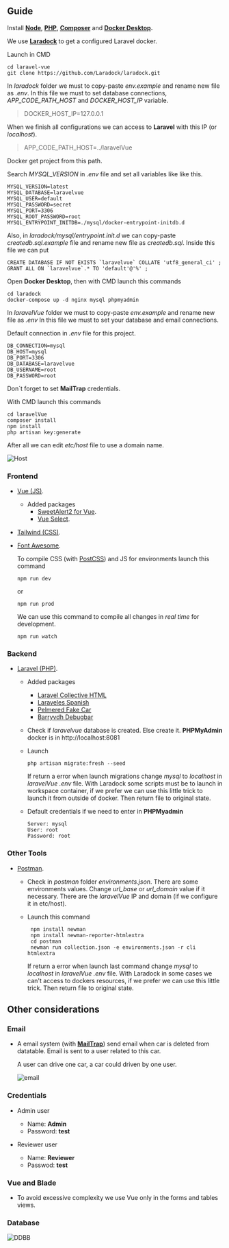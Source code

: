 ## Guide

Install **[Node](https://nodejs.org/es/)**, **[PHP](https://www.php.net/downloads)**, **[Composer](https://getcomposer.org/)** and **[Docker Desktop](https://docker.com/products/docker-desktop/).**

We use **[Laradock](https://laradock.io/)** to get a configured Laravel docker.

Launch in CMD

    cd laravel-vue
    git clone https://github.com/Laradock/laradock.git

In *laradock* folder we must to copy-paste *env.example* and rename new file as *.env*. In this file we must to set database connections, *APP_CODE_PATH_HOST* and *DOCKER_HOST_IP* variable. 

> DOCKER_HOST_IP=127.0.0.1

When we finish all configurations we can access to **Laravel** with this IP (or *localhost*).

> APP_CODE_PATH_HOST=../laravelVue

Docker get project from this path.

Search *MYSQL_VERSION* in *.env* file and set all variables like like this.

    MYSQL_VERSION=latest
    MYSQL_DATABASE=laravelvue
    MYSQL_USER=default
    MYSQL_PASSWORD=secret
    MYSQL_PORT=3306
    MYSQL_ROOT_PASSWORD=root
    MYSQL_ENTRYPOINT_INITDB=./mysql/docker-entrypoint-initdb.d

Also, in *laradock/mysql/entrypoint.init.d* we can copy-paste *createdb.sql.example* file and rename new file as *createdb.sql*. Inside this file we can put

    CREATE DATABASE IF NOT EXISTS `laravelvue` COLLATE 'utf8_general_ci' ;
    GRANT ALL ON `laravelvue`.* TO 'default'@'%' ;

Open **Docker Desktop**, then with CMD launch this commands

    cd laradock
    docker-compose up -d nginx mysql phpmyadmin

In *laravelVue* folder we must to copy-paste *env.example* and rename new file as *.env* In this file we must to set your database and email connections.

Default connection in *.env* file for this project.

    DB_CONNECTION=mysql
    DB_HOST=mysql
    DB_PORT=3306
    DB_DATABASE=laravelvue
    DB_USERNAME=root
    DB_PASSWORD=root

Don´t forget to set **MailTrap** credentials.

With CMD launch this commands

    cd laravelVue
    composer install
    npm install
    php artisan key:generate

After all we can edit *etc/host* file to use a domain name.

![Host](resources/host.jpg)

### Frontend
- [Vue (JS)](https://vuejs.org/).
    - Added packages
        - [SweetAlert2 for Vue](https://www.npmjs.com/package/vue-sweetalert2).
        - [Vue Select](https://vue-select.org/).
- [Tailwind (CSS)](https://tailwindcss.com/). 
- [Font Awesome](https://www.npmjs.com/package/@fortawesome/fontawesome-free).

    To compile CSS (with [PostCSS](https://postcss.org/)) and JS for environments launch this command 

      npm run dev 

    or 
      
      npm run prod 

    We can use this command to compile all changes in *real time* for development.

      npm run watch

### Backend
- [Laravel (PHP)](https://laravel.com/).
    - Added packages
        - [Laravel Collective HTML](https://laravelcollective.com/docs/6.x/html)
        - [Laraveles Spanish](https://github.com/Laraveles/spanish)
        - [Pelmered Fake Car](https://github.com/pelmered/fake-car)
        - [Barryvdh Debugbar](https://github.com/barryvdh/laravel-debugbar)
    - Check if *laravelvue* database is created. Else create it. **PHPMyAdmin** docker is in http://localhost:8081
    - Launch

          php artisan migrate:fresh --seed  
      
        If return a error when launch migrations change *mysql* to *localhost* in *laravelVue .env* file. With Laradock some scripts must be to launch in workspace container, if we prefer we can use this little trick to launch it from outside of docker. Then return file to original state.

    - Default credentials if we need to enter in **PHPMyadmin** 

          Server: mysql 
          User: root
          Password: root

### Other Tools

- [Postman](https://www.postman.com/).
    - Check in *postman* folder *environments.json*. There are some environments values. Change *url_base* or *url_domain* value if it necessary. There are the *laravelVue* IP and domain (if we configure it in etc/host).
    - Launch this command

           npm install newman
           npm install newman-reporter-htmlextra
           cd postman
           newman run collection.json -e environments.json -r cli htmlextra

         If return a error when launch last command change *mysql* to *localhost* in *laravelVue .env* file. With Laradock in some cases we can't access to dockers resources, if we prefer we can use this little trick. Then return file to original state.

## Other considerations

### Email

- A email system (with **[MailTrap](https://mailtrap.io/)**) send email when car is deleted from datatable. Email is sent to a user related to this car.

  A user can drive one car, a car could driven by one user.

  ![email](resources/email.jpg)

### Credentials

- Admin user

    - Name: **Admin**
    - Password: **test** 

- Reviewer user

    - Name: **Reviewer**
    - Passwod: **test**

### Vue and Blade

- To avoid excessive complexity we use Vue only in the forms and tables views.

### Database

![DDBB](resources/DDBB.jpg)


